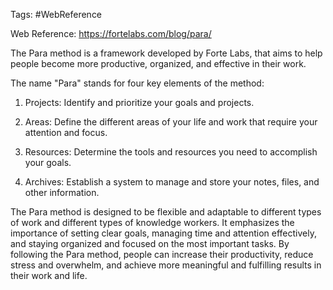 
Tags: #WebReference

Web Reference: https://fortelabs.com/blog/para/

The Para method is a framework developed by Forte Labs, that aims to help people become more productive, organized, and effective in their work.

The name "Para" stands for four key elements of the method:

1.  Projects: Identify and prioritize your goals and projects.
    
2.  Areas: Define the different areas of your life and work that require your attention and focus.
    
3.  Resources: Determine the tools and resources you need to accomplish your goals.
    
4.  Archives: Establish a system to manage and store your notes, files, and other information.
    

The Para method is designed to be flexible and adaptable to different types of work and different types of knowledge workers. It emphasizes the importance of setting clear goals, managing time and attention effectively, and staying organized and focused on the most important tasks. By following the Para method, people can increase their productivity, reduce stress and overwhelm, and achieve more meaningful and fulfilling results in their work and life.

